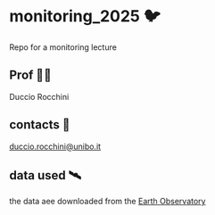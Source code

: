 # monitoring_2025 🐦
Repo for a monitoring lecture

## Prof 👨‍🏫
Duccio Rocchini

## contacts 📧
duccio.rocchini@unibo.it

## data used 🛰️
the data aee downloaded from the [Earth Observatory](https://earthobservatory.nasa.gov/)
